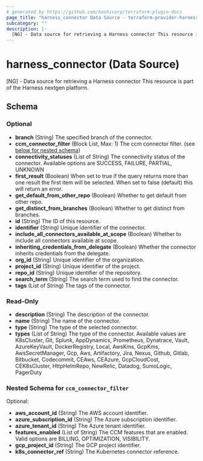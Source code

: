 ```yaml
---
# generated by https://github.com/hashicorp/terraform-plugin-docs
page_title: "harness_connector Data Source - terraform-provider-harness-platform"
subcategory: ""
description: |-
  [NG] - Data source for retrieving a Harness connector This resource is part of the Harness nextgen platform.
---
```


# harness_connector (Data Source)

[NG] - Data source for retrieving a Harness connector This resource is part of the Harness nextgen platform.



<!-- schema generated by tfplugindocs -->
## Schema

### Optional

- **branch** (String) The specified branch of the connector.
- **ccm_connector_filter** (Block List, Max: 1) The ccm connector filter. (see [below for nested schema](#nestedblock--ccm_connector_filter))
- **connectivity_statuses** (List of String) The connectivity status of the connector. Available options are SUCCESS, FAILURE, PARTIAL, UNKNOWN
- **first_result** (Boolean) When set to true if the query returns more than one result the first item will be selected. When set to false (default) this will return an error.
- **get_default_from_other_repo** (Boolean) Whether to get default from other repo.
- **get_distinct_from_branches** (Boolean) Whether to get distinct from branches.
- **id** (String) The ID of this resource.
- **identifier** (String) Unique identifier of the connector.
- **include_all_connectors_available_at_scope** (Boolean) Whether to include all connectors available at scope.
- **inheriting_credentials_from_delegate** (Boolean) Whether the connector inherits credentials from the delegate.
- **org_id** (String) Unique identifier of the organization.
- **project_id** (String) Unique identifier of the project.
- **repo_id** (String) Unique identifier of the repository.
- **search_term** (String) The search term used to find the connector.
- **tags** (List of String) The tags of the connector.

### Read-Only

- **description** (String) The description of the connector.
- **name** (String) The name of the connector.
- **type** (String) The type of the selected connector.
- **types** (List of String) The type of the connector. Available values are K8sCluster, Git, Splunk, AppDynamics, Prometheus, Dynatrace, Vault, AzureKeyVault, DockerRegistry, Local, AwsKms, GcpKms, AwsSecretManager, Gcp, Aws, Artifactory, Jira, Nexus, Github, Gitlab, Bitbucket, Codecommit, CEAws, CEAzure, GcpCloudCost, CEK8sCluster, HttpHelmRepo, NewRelic, Datadog, SumoLogic, PagerDuty

<a id="nestedblock--ccm_connector_filter"></a>
### Nested Schema for `ccm_connector_filter`

Optional:

- **aws_account_id** (String) The AWS account identifier.
- **azure_subscription_id** (String) The Azure subscription identifier.
- **azure_tenant_id** (String) The Azure tenant identifier.
- **features_enabled** (List of String) The CCM features that are enabled. Valid options are BILLING, OPTIMIZATION, VISIBILITY.
- **gcp_project_id** (String) The GCP project identifier.
- **k8s_connector_ref** (String) The Kubernetes connector reference.


